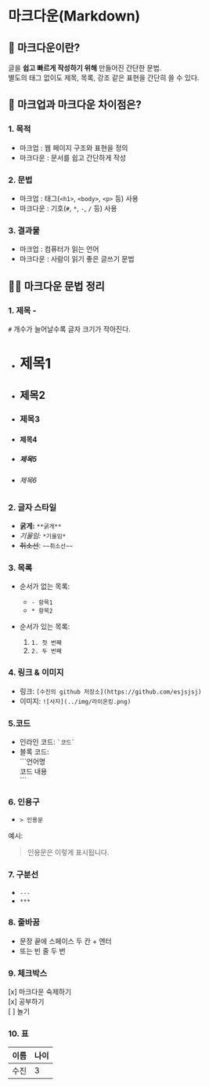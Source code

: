 # 마크다운(Markdown)

## 📑 마크다운이란?

글을 **쉽고 빠르게 작성하기 위해** 만들어진 간단한 문법.  
별도의 태그 없이도 제목, 목록, 강조 같은 표현을 간단히 쓸 수 있다.

## 🤔 마크업과 마크다운 차이점은?

### 1. 목적

- 마크업 : 웹 페이지 구조와 표현을 정의
- 마크다운 : 문서를 쉽고 간단하게 작성

### 2. 문법

- 마크업 : 태그(`<h1>`, `<body>`, `<p>` 등) 사용
- 마크다운 : 기호(`#`, `*`, `-`, `/` 등) 사용

### 3. 결과물

- 마크업 : 컴퓨터가 읽는 언어
- 마크다운 : 사람이 읽기 좋은 글쓰기 문법

## ✍🏻 마크다운 문법 정리

### 1. **제목** -

`#` 개수가 늘어날수록 글자 크기가 작아진다.

- # 제목1
- ## 제목2
- ### 제목3
- #### 제목4
- ##### 제목5
- ###### 제목6

### 2. 글자 스타일

- **굵게:** `**굵게**`
- _기울임:_ `*기울임*`
- ~~취소선~~: `~~취소선~~`

### 3. 목록

- 순서가 없는 목록:
  - `- 항목1`
  - `* 항목2`

- 순서가 있는 목록:
  1. `1. 첫 번째`
  2. `2. 두 번째`

### 4. 링크 & 이미지

- 링크: `[수진의 github 저장소](https://github.com/esjsjsj)`
- 이미지: `![사자](../img/라이온킹.png)`

### 5.코드

- 인라인 코드: `` `코드` ``
- 블록 코드:  
  \`\`\`언어명  
  코드 내용  
  \`\`\`

### 6. 인용구

- `> 인용문`

예시:

> 인용문은 이렇게 표시됩니다.

### 7. 구분선

- `---`
- `***`

### 8. 줄바꿈

- 문장 끝에 스페이스 두 칸 + 엔터
- 또는 빈 줄 두 번

### 9. 체크박스

[x] 마크다운 숙제하기  
[x] 공부하기  
[ ] 놀기

### 10. 표

| 이름 | 나이 |
| ---- | ---- |
| 수진 | 3    |

